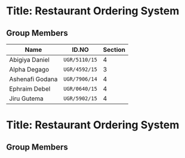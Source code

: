 # Title: Restaurant Ordering System

## Group Members

| Name            | ID.NO         | Section |
| --------------- | ------------- | ------- |
| Abigiya Daniel  | ```UGR/5110/15``` | 4       |
| Alpha Degago    | ```UGR/4592/15``` | 3       |
| Ashenafi Godana | ```UGR/7906/14``` | 4       |
| Ephraim Debel   | ```UGR/0640/15``` | 4       |
| Jiru Gutema     | ```UGR/5902/15``` | 4       |
# Title: Restaurant Ordering System

## Group Members

